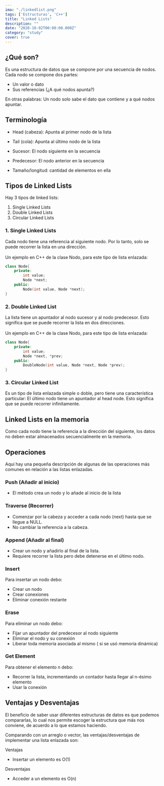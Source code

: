 ```yaml
---
ima: "./linkedlist.png"
tags: ['Estructuras', 'C++']
title: "Linked Lists"
description: ""
date: "2020-10-02T00:00:00.000Z"
category: "study"
cover: true
---
```


## ¿Qué son? 
Es una estructura de datos que se compone por una secuencia de nodos. <br>
Cada nodo se compone dos partes: 
- Un valor o dato 
- Sus referencias (¿A qué nodos apunta?)

En otras palabras: Un nodo solo sabe el dato que contiene y a qué nodos apuntar.


## Terminología 
- Head (cabeza): Apunta al primer nodo de la lista
  
- Tail (cola): Apunta al último nodo de la lista
  
- Sucesor: El nodo siguiente en la secuencia 
  
- Predecesor: El nodo anterior en la secuencia 

- Tamaño/longitud: cantidad de elementos en ella
  
## Tipos de Linked Lists
Hay 3 tipos de linked lists: 
1. Single Linked Lists
2. Double Linked Lists
3. Circular Linked Lists

### 1. Single Linked Lists
Cada nodo tiene una referencia al siguiente nodo. Por lo tanto, solo se puede recorrer la lista en una dirección. <br><br>
Un ejemplo en C++ de la clase Nodo, para este tipo de lista enlazada: 
``` cpp
class Node{
    private: 
        int value; 
        Node *next; 
    public: 
        Node(int value, Node *next);
}
``` 

### 2. Double Linked List
La lista tiene un apuntador al nodo sucesor y al nodo predecesor. Esto significa que se puede recorrer la lista en dos direcciones. <br> <br>
Un ejemplo en C++ de la clase Nodo, para este tipo de lista enlazada: 
``` cpp
class Node{
    private: 
        int value; 
        Node *next, *prev; 
    public: 
        DoubleNode(int value, Node *next, Node *prev);
}
``` 

### 3. Circular Linked List
Es un tipo de lista enlazada simple o doble, pero tiene una característica particular: El último nodo tiene un apuntador al head node. Esto significa que se puede recorrer infinitamente. 

## Linked Lists en la memoria
Como cada nodo tiene la referencia a la dirección del siguiente, los datos no deben estar almacenados secuencialmente en la memoria. 

## Operaciones

Aquí hay una pequeña descripción de algunas de las operaciones más comunes en relación a las listas enlazadas. 

### Push (Añadir al inicio)
- El método crea un nodo y lo añade al inicio de la lista
  
### Traverse (Recorrer) 
- Comenzar por la cabeza y acceder a cada nodo (next) hasta que se llegue a NULL. 
- No cambiar la referencia a la cabeza. 
  
### Append (Añadir al final)
- Crear un nodo y añadirlo al final de la lista. 
- Requiere recorrer la lista pero debe detenerse en el último nodo. 

### Insert
Para insertar un nodo debo: 
- Crear un nodo
- Crear conexiones
- Eliminar conexión restante

### Erase
Para eliminar un nodo debo: 
- Fijar un apuntador del predecesor al nodo siguiente
- Eliminar el nodo y su conexión
- Liberar toda memoria asociada al mismo ( si se usó memoria dinámica)

### Get Element 
Para obtener el elemento n debo: 
- Recorrer la lista, incrementando un contador hasta llegar al n-ésimo elemento 
- Usar la conexión 
  
## Ventajas y Desventajas
El beneficio de saber usar diferentes estructuras de datos es que podemos compararlas, lo cual nos permite escoger la estructura que más nos conviene, de acuerdo a lo que estamos haciendo. <br>

Comparando con un arreglo o vector, las ventajas/desventajas de implementar una lista enlazada son: 

Ventajas
- Insertar un elemento es O(1)

Desventajas
- Acceder a un elemento es O(n)






 

